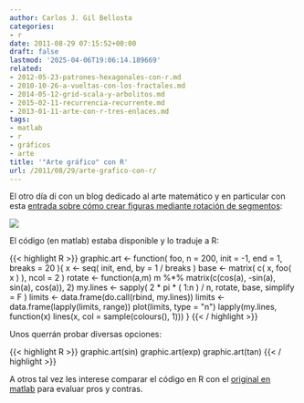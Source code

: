 ```yaml
---
author: Carlos J. Gil Bellosta
categories:
- r
date: 2011-08-29 07:15:52+00:00
draft: false
lastmod: '2025-04-06T19:06:14.189669'
related:
- 2012-05-23-patrones-hexagonales-con-r.md
- 2010-10-26-a-vueltas-con-los-fractales.md
- 2014-05-12-grid-scala-y-arbolitos.md
- 2015-02-11-recurrencia-recurrente.md
- 2013-01-11-arte-con-r-tres-enlaces.md
tags:
- matlab
- r
- gráficos
- arte
title: '"Arte gráfico" con R'
url: /2011/08/29/arte-grafico-con-r/
---
```


El otro día di con un blog dedicado al arte matemático y en particular con esta [entrada sobre cómo crear figuras mediante rotación de segmentos](http://mathsissmart.tumblr.com/post/8969171510/around-and-around-cont):

[![](/wp-uploads/2011/08/arte_rotatorio_r.png#center)
](/wp-uploads/2011/08/arte_rotatorio_r.png#center)

El código (en matlab) estaba disponible y lo traduje a R:

{{< highlight R >}}
graphic.art <- function( foo, n = 200, init = -1, end = 1, breaks = 20 ){
    x <- seq( init, end, by = 1 / breaks )
    base <- matrix( c( x, foo( x ) ), ncol = 2 )
    rotate <- function(a,m) m %*% matrix(c(cos(a), -sin(a), sin(a), cos(a)), 2)
    my.lines <- sapply( 2 * pi * ( 1:n ) / n, rotate, base, simplify = F )
    limits <- data.frame(do.call(rbind, my.lines))
    limits <- data.frame(lapply(limits, range))
    plot(limits, type = "n")
    lapply(my.lines, function(x) lines(x, col = sample(colours(), 1)))
}
{{< / highlight >}}


Unos querrán probar diversas opciones:


{{< highlight R >}}
    graphic.art(sin)
    graphic.art(exp)
    graphic.art(tan)
{{< / highlight >}}

A otros tal vez les interese comparar el código en R con el [original en matlab](http://mathsissmart.tumblr.com/post/8917207840/around-and-around) para evaluar pros y contras.